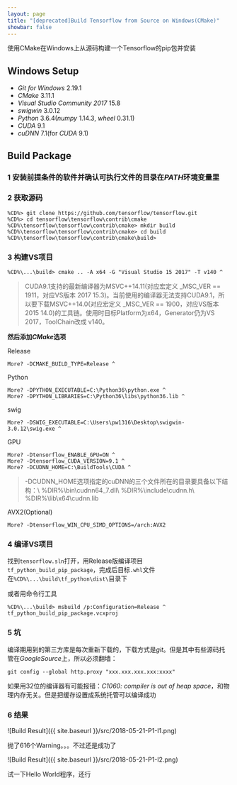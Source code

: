 ```yaml
---
layout: page
title: "[deprecated]Build Tensorflow from Source on Windows(CMake)"
showbar: false
---
```


使用CMake在Windows上从源码构建一个Tensorflow的pip包并安装

## Windows Setup

- *Git for Windows* 2.19.1
- *CMake* 3.11.1
- *Visual Studio Community 2017* 15.8
- *swigwin* 3.0.12
- *Python* 3.6.4(*numpy* 1.14.3, *wheel* 0.31.1)
- *CUDA* 9.1
- *cuDNN* 7.1(for *CUDA* 9.1)

## Build Package

### 1 安装前提条件的软件并确认可执行文件的目录在*PATH*环境变量里

### 2 获取源码

```
%CD%> git clone https://github.com/tensorflow/tensorflow.git
%CD%> cd tensorflow\tensorflow\contrib\cmake
%CD%\tensorflow\tensorflow\contrib\cmake> mkdir build
%CD%\tensorflow\tensorflow\contrib\cmake> cd build
%CD%\tensorflow\tensorflow\contrib\cmake\build>
```

### 3 构建VS项目

```
%CD%\...\build> cmake .. -A x64 -G "Visual Studio 15 2017" -T v140 ^
```

> CUDA9.1支持的最新编译器为MSVC++14.11(对应宏定义 _MSC_VER == 1911，对应VS版本 2017 15.3)。当前使用的编译器无法支持CUDA9.1，所以要下载MSVC++14.0(对应宏定义 _MSC_VER == 1900，对应VS版本 2015 14.0)的工具链。使用时目标Platform为x64，Generator仍为VS 2017，ToolChain改成 v140。

**然后添加*CMake*选项**

Release

```
More? -DCMAKE_BUILD_TYPE=Release ^
```

Python

```
More? -DPYTHON_EXECUTABLE=C:\Python36\python.exe ^
More? -DPYTHON_LIBRARIES=C:\Python36\libs\python36.lib ^
```

swig

```
More? -DSWIG_EXECUTABLE=C:\Users\pw1316\Desktop\swigwin-3.0.12\swig.exe ^
```

GPU

```
More? -Dtensorflow_ENABLE_GPU=ON ^
More? -Dtensorflow_CUDA_VERSION=9.1 ^
More? -DCUDNN_HOME=C:\BuildTools\CUDA ^
```

> -DCUDNN_HOME选项指定的cuDNN的三个文件所在的目录要具备以下结构：\\
> %DIR%\\bin\\cudnn64_7.dll\\
> %DIR%\\include\\cudnn.h\\
> %DIR%\\lib\\x64\\cudnn.lib

AVX2(Optional)

```
More? -Dtensorflow_WIN_CPU_SIMD_OPTIONS=/arch:AVX2
```

### 4 编译VS项目

找到`tensorflow.sln`打开，用Release版编译项目`tf_python_build_pip_package`，完成后目标`.whl`文件在`%CD%\...\build\tf_python\dist\`目录下

或者用命令行工具

```
%CD%\...\build> msbuild /p:Configuration=Release ^
tf_python_build_pip_package.vcxproj
```

### 5 坑

编译期用到的第三方库是每次重新下载的，下载方式是*git*。但是其中有些源码托管在*GoogleSource*上，所以必须翻墙：

```
git config --global http.proxy "xxx.xxx.xxx.xxx:xxxx"
```

如果用32位的编译器有可能报错：*C1060: compiler is out of heap space*，和物理内存无关。但是把缓存设置成系统托管可以编译成功

### 6 结果

![Build Result]({{ site.baseurl }}/src/2018-05-21-P1-I1.png)

抛了616个Warning。。。不过还是成功了

![Build Result]({{ site.baseurl }}/src/2018-05-21-P1-I2.png)

试一下Hello World程序，还行
